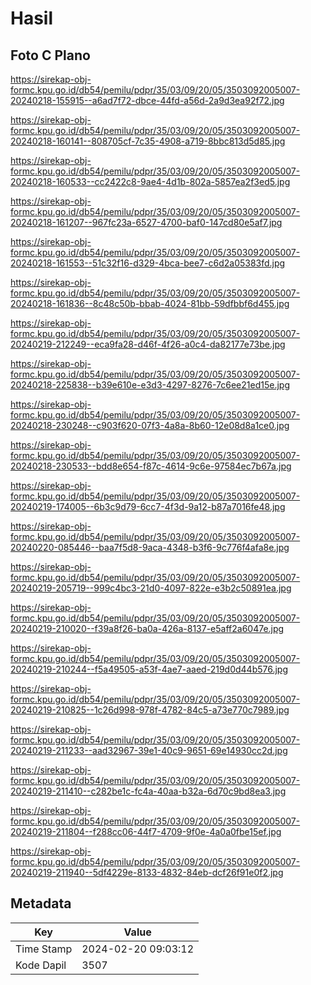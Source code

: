 # Hasil

## Foto C Plano

https://sirekap-obj-formc.kpu.go.id/db54/pemilu/pdpr/35/03/09/20/05/3503092005007-20240218-155915--a6ad7f72-dbce-44fd-a56d-2a9d3ea92f72.jpg

https://sirekap-obj-formc.kpu.go.id/db54/pemilu/pdpr/35/03/09/20/05/3503092005007-20240218-160141--808705cf-7c35-4908-a719-8bbc813d5d85.jpg

https://sirekap-obj-formc.kpu.go.id/db54/pemilu/pdpr/35/03/09/20/05/3503092005007-20240218-160533--cc2422c8-9ae4-4d1b-802a-5857ea2f3ed5.jpg

https://sirekap-obj-formc.kpu.go.id/db54/pemilu/pdpr/35/03/09/20/05/3503092005007-20240218-161207--967fc23a-6527-4700-baf0-147cd80e5af7.jpg

https://sirekap-obj-formc.kpu.go.id/db54/pemilu/pdpr/35/03/09/20/05/3503092005007-20240218-161553--51c32f16-d329-4bca-bee7-c6d2a05383fd.jpg

https://sirekap-obj-formc.kpu.go.id/db54/pemilu/pdpr/35/03/09/20/05/3503092005007-20240218-161836--8c48c50b-bbab-4024-81bb-59dfbbf6d455.jpg

https://sirekap-obj-formc.kpu.go.id/db54/pemilu/pdpr/35/03/09/20/05/3503092005007-20240219-212249--eca9fa28-d46f-4f26-a0c4-da82177e73be.jpg

https://sirekap-obj-formc.kpu.go.id/db54/pemilu/pdpr/35/03/09/20/05/3503092005007-20240218-225838--b39e610e-e3d3-4297-8276-7c6ee21ed15e.jpg

https://sirekap-obj-formc.kpu.go.id/db54/pemilu/pdpr/35/03/09/20/05/3503092005007-20240218-230248--c903f620-07f3-4a8a-8b60-12e08d8a1ce0.jpg

https://sirekap-obj-formc.kpu.go.id/db54/pemilu/pdpr/35/03/09/20/05/3503092005007-20240218-230533--bdd8e654-f87c-4614-9c6e-97584ec7b67a.jpg

https://sirekap-obj-formc.kpu.go.id/db54/pemilu/pdpr/35/03/09/20/05/3503092005007-20240219-174005--6b3c9d79-6cc7-4f3d-9a12-b87a7016fe48.jpg

https://sirekap-obj-formc.kpu.go.id/db54/pemilu/pdpr/35/03/09/20/05/3503092005007-20240220-085446--baa7f5d8-9aca-4348-b3f6-9c776f4afa8e.jpg

https://sirekap-obj-formc.kpu.go.id/db54/pemilu/pdpr/35/03/09/20/05/3503092005007-20240219-205719--999c4bc3-21d0-4097-822e-e3b2c50891ea.jpg

https://sirekap-obj-formc.kpu.go.id/db54/pemilu/pdpr/35/03/09/20/05/3503092005007-20240219-210020--f39a8f26-ba0a-426a-8137-e5aff2a6047e.jpg

https://sirekap-obj-formc.kpu.go.id/db54/pemilu/pdpr/35/03/09/20/05/3503092005007-20240219-210244--f5a49505-a53f-4ae7-aaed-219d0d44b576.jpg

https://sirekap-obj-formc.kpu.go.id/db54/pemilu/pdpr/35/03/09/20/05/3503092005007-20240219-210825--1c26d998-978f-4782-84c5-a73e770c7989.jpg

https://sirekap-obj-formc.kpu.go.id/db54/pemilu/pdpr/35/03/09/20/05/3503092005007-20240219-211233--aad32967-39e1-40c9-9651-69e14930cc2d.jpg

https://sirekap-obj-formc.kpu.go.id/db54/pemilu/pdpr/35/03/09/20/05/3503092005007-20240219-211410--c282be1c-fc4a-40aa-b32a-6d70c9bd8ea3.jpg

https://sirekap-obj-formc.kpu.go.id/db54/pemilu/pdpr/35/03/09/20/05/3503092005007-20240219-211804--f288cc06-44f7-4709-9f0e-4a0a0fbe15ef.jpg

https://sirekap-obj-formc.kpu.go.id/db54/pemilu/pdpr/35/03/09/20/05/3503092005007-20240219-211940--5df4229e-8133-4832-84eb-dcf26f91e0f2.jpg


## Metadata

| Key        | Value               |
| ---------- | ------------------- |
| Time Stamp | 2024-02-20 09:03:12 |
| Kode Dapil | 3507                |



